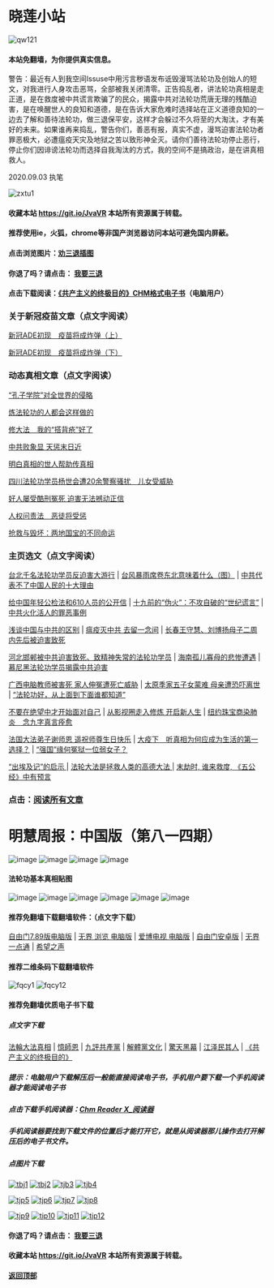 # 晓莲小站

![qw121](https://user-images.githubusercontent.com/61768866/76094515-ba965380-5ffd-11ea-942f-517e4300e7d1.png)

#### 本站免翻墙，为你提供真实信息。

 警告：最近有人到我空间Issuse中用污言秽语发布诋毁漫骂法轮功及创始人的短文，对我进行人身攻击恶骂，全部被我关闭清零。正告捣乱者，讲法轮功真相是走正道，是在救度被中共谎言欺骗了的民众，揭露中共对法轮功荒唐无理的残酷迫害，是在唤醒世人的良知和道德，是在告诉大家危难时选择站在正义道德良知的一边去了解和善待法轮功，做三退保平安，这样才会躲过不久将至的大淘汰，才有美好的未来。如果谁再来捣乱，警告你们，善恶有报，真实不虚，漫骂迫害法轮功者罪恶极大，必遭瘟疫天灾及地狱之苦以致形神全灭。请你们善待法轮功停止恶行，停止你们因诽谤法轮功而选择自我淘汰的方式，我的空间不是搞政治，是在讲真相救人。
 
2020.09.03 执笔

![zxtu1](https://user-images.githubusercontent.com/61768866/79107578-3165ff80-7da7-11ea-8582-eaff2bfec9eb.jpg)

#### 收藏本站 https://git.io/JvaVR  本站所有资源属于转载。

#### 推荐使用ie，火狐，chrome等非国产浏览器访问本站可避免国内屏蔽。

#### 点击浏览图片：[劝三退插图](https://github.com/Hongyu91/cecjy/issues/897#issue-688487175)

#### 你退了吗？请点击： [我要三退](https://github.com/Hongyu91/cecjy/issues/484#issue-611715749)

#### 点击下载阅读：[《共产主义的终极目的》CHM格式电子书](https://github.com/Hongyu91/cecjy/files/5112143/default.zip)（电脑用户）

### 关于新冠疫苗文章（点文字阅读）

[新冠ADE初现　疫苗将成炸弹（上）](https://github.com/Hongyu91/cecjy/issues/971#issue-695642026) 

[新冠ADE初现　疫苗将成炸弹（下）](https://github.com/Hongyu91/cecjy/issues/970#issue-695634400)

### 动态真相文章（点文字阅读）

[“孔子学院”对全世界的侵略](https://github.com/Hongyu91/cecjy/issues/1001#issue-704176179)

[炼法轮功的人都会这样做的](https://github.com/Hongyu91/cecjy/issues/1002#issue-704177602) 

[修大法　我的“搭背疮”好了](https://github.com/Hongyu91/cecjy/issues/1003#issue-704178968)

[中共败象显 天惩末日近](https://github.com/Hongyu91/cecjy/issues/998#issue-703341740) 

[明白真相的世人帮助传真相](https://github.com/Hongyu91/cecjy/issues/999#issue-703343425)

[四川法轮功学员杨世会遭20余警察骚扰　儿女受威胁](https://github.com/Hongyu91/cecjy/issues/1000#issue-703345035)

[好人屡受酷刑冤死 迫害无法撼动正信](https://github.com/Hongyu91/cecjy/issues/994#issue-702543261)

[人权问责法　恶徒将受惩](https://github.com/Hongyu91/cecjy/issues/995#issue-702545509)

[抢救与毁坏：两地国宝的不同命运](https://github.com/Hongyu91/cecjy/issues/996#issue-702550223)

### 主页选文（点文字阅读）

[台北千名法轮功学员反迫害大游行](https://github.com/Hongyu91/cecjy/issues/758#issue-660665584) |
[台风暴雨席卷东北意味着什么（图）](https://github.com/Hongyu91/cecjy/issues/986#issue-700518649) |
[中共代表不了中国人民的十大理由](https://github.com/Hongyu91/cecjy/issues/955#issue-692826586)

[给中国年轻公检法和610人员的公开信](https://github.com/Hongyu91/cecjy/issues/814#issue-673315061) |
[十九前的“伪火”：不攻自破的“世纪谎言”](https://github.com/Hongyu91/cecjy/issues/8#issue-575166952) |
[中共火化活人的罪恶事例](https://github.com/Hongyu91/cecjy/issues/7#issue-575164500)

[浅谈中国与中共的区别](https://github.com/Hongyu91/cecjy/issues/500#issue-614591098) |
 [瘟疫灭中共 去留一念间](https://github.com/Hongyu91/cecjy/issues/509#issue-615332174) |
[长春王守慧、刘博扬母子二周内先后被迫害致死](https://github.com/Hongyu91/cecjy/issues/628#issue-634294675)

[河北邯郸被中共迫害致死、致精神失常的法轮功学员](https://github.com/Hongyu91/cecjy/issues/601#issue-628231392) |
[海南孤儿寡母的悲惨遭遇](https://github.com/Hongyu91/cecjy/issues/602#issue-628235489) |
[慕尼黑法轮功学员揭露中共迫害](https://github.com/Hongyu91/cecjy/issues/600#issue-628224607)

[广西电脑教师被害死 家人伸冤遭死亡威胁](https://github.com/Hongyu91/cecjy/issues/592#issue-627116921) |
[太原季家五子女蒙难 母亲遭恐吓离世](https://github.com/Hongyu91/cecjy/issues/580#issue-624660545) |
[“法轮功好，从上面到下面谁都知道”](https://github.com/Hongyu91/cecjy/issues/584#issue-625481014)

[不要在绝望中才开始面对自己](https://github.com/Hongyu91/cecjy/issues/566#issue-623048574) |
[从影视圈走入修炼 开启新人生](https://github.com/Hongyu91/cecjy/issues/562#issue-623010215) |
[纽约珠宝商染肺炎　念九字真言痊愈](https://github.com/Hongyu91/cecjy/issues/570#issue-623810595)

[法国大法弟子谢师恩 遥祝师尊生日快乐](https://github.com/Hongyu91/cecjy/issues/543#issue-619640721) |
[大疫下　听真相为何应成为生活的第一选择？](https://github.com/Hongyu91/cecjy/issues/544#issue-619641625) |
[“强国”缘何冤狱一位弱女子？](https://github.com/Hongyu91/cecjy/issues/572#issue-623811224)

[“出埃及记”的启示 ](https://github.com/Hongyu91/cecjy/issues/631#issue-635175417) |
[法轮大法是拯救人类的高德大法 ](https://github.com/Hongyu91/cecjy/issues/523#issue-617201733) |
[末劫时, 谁来救度, 《五公经》中有预言](https://github.com/Hongyu91/cecjy/issues/524#issue-617204202)

### 点击：[阅读所有文章](https://github.com/Hongyu91/cecjy/issues)

# 明慧周报：中国版（第八一四期）

![image](https://user-images.githubusercontent.com/61768866/92882356-6d7aba80-f442-11ea-8256-2946870ecf3a.png)
![image](https://user-images.githubusercontent.com/61768866/92882413-7e2b3080-f442-11ea-8b52-7e5a71943eb5.png)
![image](https://user-images.githubusercontent.com/61768866/92882516-9438f100-f442-11ea-90c4-1ad9b11ac7f2.png)
![image](https://user-images.githubusercontent.com/61768866/92882593-a1ee7680-f442-11ea-98c9-6b303ee9d603.png)

#### 法轮功基本真相贴图
 
![image](https://user-images.githubusercontent.com/61768866/75843311-d6d39e00-5e0d-11ea-97ce-91d578dc452d.png)
![image](https://user-images.githubusercontent.com/61768866/75843362-ef43b880-5e0d-11ea-8783-74f0aed401da.png)
![image](https://user-images.githubusercontent.com/61768866/75843414-0d111d80-5e0e-11ea-9db8-038a2499ce61.png)
![image](https://user-images.githubusercontent.com/61768866/75843455-2a45ec00-5e0e-11ea-9776-bc56579dba9a.png)
![image](https://user-images.githubusercontent.com/61768866/75843491-40ec4300-5e0e-11ea-8eb5-54ba558b79a8.png)
![image](https://user-images.githubusercontent.com/61768866/75843547-5c574e00-5e0e-11ea-8552-45cee240c791.png)

#### 推荐免翻墙下载翻墙软件：（点文字下载）

[自由门7.89版电脑版](https://github.com/Hongyu91/cecjy/files/5179340/fg789r.zip) |
[无界 浏览 电脑版](https://github.com/Hongyu91/cecjy/files/4312303/u1902.zip) | 
[爱博电视 电脑版](https://github.com/Hongyu91/cecjy/files/4312292/iPPOTV.zip) |
[自由门安卓版](https://github.com/Hongyu91/cecjy/files/4315538/fgma.zip) |
[无界一点通](https://github.com/Hongyu91/cecjy/files/4367851/um.zip) |
[希望之声](https://github.com/Hongyu91/cecjy/files/4496222/oHopea.zip)

#### 推荐二维条码下载翻墙软件

![fqcy1](https://user-images.githubusercontent.com/61768866/76378242-f0359680-6387-11ea-9b4b-1523e516dc17.png) 
![fqcy12](https://user-images.githubusercontent.com/61768866/76378266-fb88c200-6387-11ea-908a-6a87a1f7d387.png)

#### 推荐免翻墙优质电子书下载

##### 点文字下载

[法輪大法真相](https://github.com/Hongyu91/cecjy/files/4318121/default.zip) |
[憶師恩](https://github.com/Hongyu91/cecjy/files/4318160/default.zip) |
[九評共產黨](https://github.com/Hongyu91/cecjy/files/4318129/default.zip) |
[解體黨文化](https://github.com/Hongyu91/cecjy/files/4318136/default.zip) |
[驚天黑幕](https://github.com/Hongyu91/cecjy/files/4318143/default.zip) |
[江泽民其人](https://github.com/Hongyu91/cecjy/files/4318148/default.zip) |
[《共产主义的终极目的》](https://github.com/Hongyu91/cecjy/files/5112143/default.zip)

##### 提示：电脑用户下载解压后一般能直接阅读电子书，手机用户要下载一个手机阅读器才能阅读电子书

##### 点击下载手机阅读器：[Chm Reader X_阅读器](https://github.com/Hongyu91/cecjy/files/4318231/Chm.Reader.X_.com.zip)

##### 手机阅读器要找到下载文件的位置后才能打开它，就是从阅读器那儿操作去打开解压后的电子书文件。

##### 点图片下载

[![tbj1](https://user-images.githubusercontent.com/61768866/76383943-722dbb80-6398-11ea-8a40-50443e8441ae.png)](https://github.com/Hongyu91/cecjy/files/4316018/default.zip)
[![tbj2](https://user-images.githubusercontent.com/61768866/76384391-a9509c80-6399-11ea-96d4-188ebc58a8df.png)](https://github.com/Hongyu91/cecjy/files/4316120/default.zip)
[![tjb3](https://user-images.githubusercontent.com/61768866/76384662-85da2180-639a-11ea-9399-38ecc02667c3.png)](https://github.com/Hongyu91/cecjy/files/4316148/default.zip)
[![tjb4](https://user-images.githubusercontent.com/61768866/76384988-76a7a380-639b-11ea-877c-5972040fa56f.png)](https://github.com/Hongyu91/cecjy/files/4316165/default.zip)

[![tjp5](https://user-images.githubusercontent.com/61768866/76385451-a3a88600-639c-11ea-9226-034e2d235c6f.png)](https://github.com/Hongyu91/cecjy/files/4316204/default.zip)
[![tjp6](https://user-images.githubusercontent.com/61768866/76385875-dbfc9400-639d-11ea-9d31-4f1e3de363f8.png)](https://github.com/Hongyu91/cecjy/files/4316214/default.zip)
[![tjp7](https://user-images.githubusercontent.com/61768866/76386619-e0c24780-639f-11ea-906f-27135a7c2a60.png)](https://github.com/Hongyu91/cecjy/files/4316271/default.zip)
[![tjp8](https://user-images.githubusercontent.com/61768866/76386876-82499900-63a0-11ea-9610-62adc3ff7b14.png)](https://github.com/Hongyu91/cecjy/files/4316280/default.zip)

[![tjp9](https://user-images.githubusercontent.com/61768866/76387603-49aabf00-63a2-11ea-82e0-9a3c777ccc03.png)](https://github.com/Hongyu91/cecjy/files/4316308/default.zip)
[![tip10](https://user-images.githubusercontent.com/61768866/76387981-fc7b1d00-63a2-11ea-8808-b97bd26ebe42.png)](https://github.com/Hongyu91/cecjy/files/4316323/default.zip)
[![tjp11](https://user-images.githubusercontent.com/61768866/76388286-bb373d00-63a3-11ea-9d08-d0616c87a5ee.png)](https://github.com/Hongyu91/cecjy/files/4316342/default.zip)
[![tjp12](https://user-images.githubusercontent.com/61768866/76388709-b030dc80-63a4-11ea-8a52-683d9a546140.png)](https://github.com/Hongyu91/cecjy/files/4316363/default.zip)

#### 你退了吗？请点击： [我要三退](https://github.com/Hongyu91/cecjy/issues/484#issue-611715749)

#### 收藏本站 https://git.io/JvaVR  本站所有资源属于转载。

#### [返回顶部](https://github.com/Hongyu91/cecjy)
